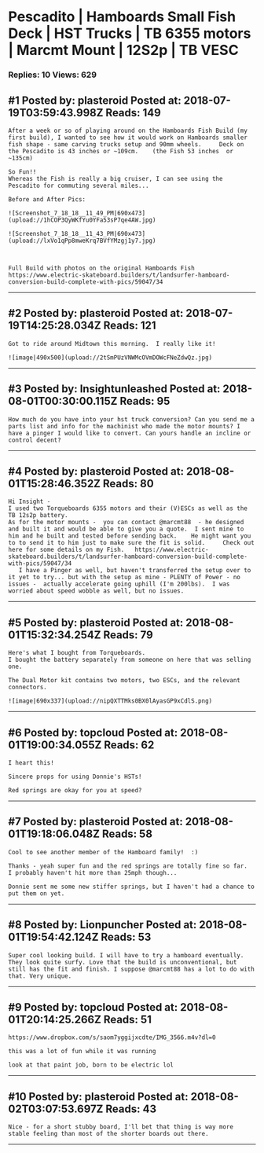 # Pescadito &#124; Hamboards Small Fish Deck &#124; HST Trucks &#124; TB 6355 motors &#124; Marcmt Mount &#124; 12S2p &#124; TB VESC

### Replies: 10 Views: 629

## \#1 Posted by: plasteroid Posted at: 2018-07-19T03:59:43.998Z Reads: 149

```
After a week or so of playing around on the Hamboards Fish Build (my first build), I wanted to see how it would work on Hamboards smaller fish shape - same carving trucks setup and 90mm wheels.     Deck on the Pescadito is 43 inches or ~109cm.    (the Fish 53 inches  or ~135cm)

So Fun!!  
Whereas the Fish is really a big cruiser, I can see using the Pescadito for commuting several miles... 

Before and After Pics:

![Screenshot_7_18_18__11_49_PM|690x473](upload://1hCOP3QyWKfYu0YFa53sP7qe4AW.jpg)

![Screenshot_7_18_18__11_43_PM|690x473](upload://lxVo1qPp8mweKrq7BVfYMzgj1y7.jpg)



Full Build with photos on the original Hamboards Fish
https://www.electric-skateboard.builders/t/landsurfer-hamboard-conversion-build-complete-with-pics/59047/34
```

---
## \#2 Posted by: plasteroid Posted at: 2018-07-19T14:25:28.034Z Reads: 121

```
Got to ride around Midtown this morning.  I really like it!

![image|490x500](upload://2tSmPUzVNWMcOVmDOWcFNeZdwQz.jpg)
```

---
## \#3 Posted by: Insightunleashed Posted at: 2018-08-01T00:30:00.115Z Reads: 95

```
How much do you have into your hst truck conversion? Can you send me a parts list and info for the machinist who made the motor mounts? I have a pinger I would like to convert. Can yours handle an incline or control decent?
```

---
## \#4 Posted by: plasteroid Posted at: 2018-08-01T15:28:46.352Z Reads: 80

```
Hi Insight - 
I used two Torqueboards 6355 motors and their (V)ESCs as well as the TB 12s2p battery.  
As for the motor mounts -  you can contact @marcmt88  - he designed and built it and would be able to give you a quote.  I sent mine to him and he built and tested before sending back.    He might want you to to send it to him just to make sure the fit is solid.     Check out here for some details on my Fish.   https://www.electric-skateboard.builders/t/landsurfer-hamboard-conversion-build-complete-with-pics/59047/34
   I have a Pinger as well, but haven't transferred the setup over to it yet to try... but with the setup as mine - PLENTY of Power - no issues -  actually accelerate going uphill (I'm 200lbs).  I was worried about speed wobble as well, but no issues.
```

---
## \#5 Posted by: plasteroid Posted at: 2018-08-01T15:32:34.254Z Reads: 79

```
Here's what I bought from Torqueboards. 
I bought the battery separately from someone on here that was selling one. 

The Dual Motor kit contains two motors, two ESCs, and the relevant connectors.

![image|690x337](upload://nipQXTTMks0BX0lAyasGP9xCdlS.png)
```

---
## \#6 Posted by: topcloud Posted at: 2018-08-01T19:00:34.055Z Reads: 62

```
I heart this!  

Sincere props for using Donnie's HSTs!  

Red springs are okay for you at speed?
```

---
## \#7 Posted by: plasteroid Posted at: 2018-08-01T19:18:06.048Z Reads: 58

```
Cool to see another member of the Hamboard family!  :)   

Thanks - yeah super fun and the red springs are totally fine so far.   I probably haven't hit more than 25mph though... 

Donnie sent me some new stiffer springs, but I haven't had a chance to put them on yet.
```

---
## \#8 Posted by: Lionpuncher Posted at: 2018-08-01T19:54:42.124Z Reads: 53

```
Super cool looking build. I will have to try a hamboard eventually. They look quite surfy. Love that the build is unconventional, but still has the fit and finish. I suppose @marcmt88 has a lot to do with that. Very unique.
```

---
## \#9 Posted by: topcloud Posted at: 2018-08-01T20:14:25.266Z Reads: 51

```
https://www.dropbox.com/s/saom7yggijxcdte/IMG_3566.m4v?dl=0

this was a lot of fun while it was running

look at that paint job, born to be electric lol
```

---
## \#10 Posted by: plasteroid Posted at: 2018-08-02T03:07:53.697Z Reads: 43

```
Nice - for a short stubby board, I'll bet that thing is way more stable feeling than most of the shorter boards out there.
```

---
